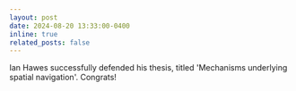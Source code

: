 ```yaml
---
layout: post
date: 2024-08-20 13:33:00-0400
inline: true
related_posts: false
---
```


Ian Hawes successfully defended his thesis, titled 'Mechanisms underlying spatial navigation'. Congrats!
